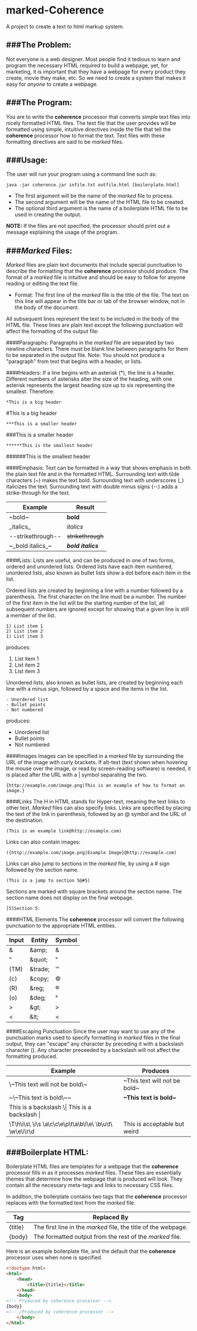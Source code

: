 # marked-Coherence
A project to create a text to html markup system.

###The Problem:
---------------
Not everyone is a web designer.  Most people find it tedious to learn and program the necessary HTML required to build a webpage, yet,
for marketing, it is important that they have a webpage for every product they create, movie they make, etc.  So we need to create a
system that makes it easy for _anyone_ to create a webpage.

###The Program:
---------------
You are to write the **coherence** processor that converts simple text files into nicely formatted HTML files.  The text file that the
user provides will be formatted using simple, intuitive directives inside the file that tell the **coherence** processor how to format
the text.  Text files with these formatting directives are said to be _marked_ files.

###Usage:
---------
The user will run your program using a command line such as:

`java -jar coherence.jar infile.txt outfile.html [boilerplate.html]`

* The first argument will be the name of the _marked_ file to process.
* The second argument will be the name of the HTML file to be created.
* The optional third argument is the name of a boilerplate HTML file to be used in creating the output.

**NOTE:**
If the files are not specified, the processor should print out a message explaining the usage of the program.

###_Marked_ Files:
------------------
_Marked_ files are plain text documents that include special punctuation to describe the formatting that the **coherence** processor
should produce.  The format of a _marked_ file is intuitive and should be easy to follow for anyone reading or editing the text file.

* Format:
The first line of the _marked_ file is the title of the file.  The text on this line will appear in the title bar or tab of the browser
window, not in the body of the document.

All subsequent lines represent the text to be included in the body of the HTML file.  These lines are plain text except the following
punctuation will affect the formatting of the output file:

####Paragraphs:
Paragraphs in the _marked_ file are separated by two newline characters.  There must be blank line between paragraphs for them
to be separated in the output file.  Note:  You should not produce a "paragraph" from text that begins with a header, or lists.

####Headers:
If a line begins with an asterisk (\*), the line is a header.  Different numbers of asterisks alter the size of the heading, with
one asterisk represents the largest heading size up to six representing the smallest. Therefore:

    *This is a big header
#This is a big header

    ***This is a smaller header
###This is a smaller header

    ******This is the smallest header
######This is the smallest header

####Emphasis:
Text can be formatted in a way that shows emphasis in both the plain text file and in the formatted HTML.  Surrounding text with tilde
characters (~) makes the text bold.  Surrounding text with underscores (\_) italicizes the text.  Surrounding text with double minus
signs (--) adds a strike-through for the text.

| Example           | Result            |
|-------------------|-------------------|
| ~bold~            | **bold**          |
| \_italics\_       | _italics_         |
| --strikethrough-- | ~~strikethrough~~ |
| ~\_bold italics\_~| **_bold italics_**|

####Lists:
Lists are useful, and can be produced in one of two forms, ordered and unordered lists.  Ordered lists have each item numbered, unordered lists, also known as bullet lists show a dot before each item in the list.

Ordered lists are created by beginning a line with a number followed by a parenthesis. The first character on the line must be a number.  The number of the first item in the list will be the starting number of the list, all subsequent numbers are ignored except for showing that a given line is still a member of the list.

    1) List item 1
    2) List item 2
    1) List item 3

produces:

1. List item 1
2. List item 2
3. List item 3

Unordered lists, also known as bullet lists, are created by beginning each line with a minus sign, followed by a space and the items 
in the list.

    - Unordered list
    - Bullet points
    - Not numbered

produces:
- Unordered list
- Bullet points
- Not numbered

####Images
Images can be specified in a _marked_ file by surrounding the URL of the image with curly brackets.  If alt-text (text shown when hovering the mouse over the image, or read by screen-reading software) is needed, it is placed after the URL with a | symbol separating the two.

    {http://example.com/image.png|This is an example of how to format an image.}


####Links
The H in HTML stands for Hyper-text, meaning the text links to other text.  _Marked_ files can also specify links.  Links are specified by placing the text of the link in parenthesis, followed by an @ symbol and the URL of the destination.

    (This is an example link@http://example.com)
    
Links can also contain images:

    ({http://example.com/image.png|Example Image}@http://example.com)

Links can also jump to sections in the _marked_ file, by using a # sign followed by the section name.

    (This is a jump to section 5@#5)

Sections are marked with square brackets around the section name.  The section name does not display on the final webpage.

    [5]Section 5:
    
####HTML Elements
The **coherence** processor will convert the following punctuation to the appropriate HTML entities.

| Input | Entity | Symbol |
|--------|--------|-------|
| & | \&amp; | &amp; |
| " | \&quot; | &quot; |
| (TM) | \&trade; | &trade; |
| (c) | \&copy; | &copy; |
| (R) | \&reg; | &reg; |
| (o) | \&deg; | &deg; |
| > | \&gt; | &gt; |
| < | \&lt; | &lt; |

####Escaping Punctuation
Since the user may want to use any of the punctuation marks used to specify formatting in _marked_ files in the final output, they
can "escape" any character by preceding it with a backslash character (\).  Any character preceeded by a backslash will not affect the
formatting produced.

| Example  | Produces |
|----------|----------|
|\\~This text will not be bold\\~| ~This text will not be bold~ |
|~\\~This text is bold\\~\~|**~This text is bold~**|
|This is a backslash \\\\| This is a backslash \\|
|\\T\\h\\i\\s\\ \\i\\s \\a\\c\\c\\e\\p\\t\\a\\b\\l\\e\\ \\b\\u\\t\\ \\w\\e\\i\\r\\d|This is acceptable but weird|

###Boilerplate HTML:
--------------------
Boilerplate HTML files are templates for a webpage that the **coherence** processor fills in as it processes _marked_ files.  These
files are essentially themes that determine how the webpage that is produced will look.  They contain all the necessary meta-tags
and links to necessary CSS files.

In addition, the boilerplate contains two tags that the **coherence** processor replaces with the formatted text from the _marked_ file.

| Tag | Replaced By |
|-----|-------------|
| {title} | The first line in the _marked_ file, the title of the webpage. |
| {body} | The formatted output from the rest of the _marked_ file. |

Here is an example boilerplate file, and the default that the **coherence** processor uses when none is specified.

```html
<!doctype html>
<html>
    <head>
        <title>{title}</title>
    </head>
    <body>
<!-- Produced by coherence processor -->
{body}
<!-- /Produced by coherence processor -->
    </body>
</html>
```
